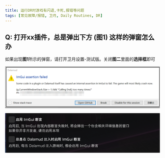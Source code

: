 ```yaml
---
title: 运行DR时游戏有闪退,卡死,报错等问题
tags: [常见故障/报错, 卫月, Daily Routines, DR]
---
```


## Q: 打开xx插件，总是弹出下方 (图1) 这样的弹窗怎么办
如果出现**图1**所示的弹窗，请打开卫月设置-测试版。关闭**图二**里面的**选择框**即可

![DR Imgui](/assets/FAQ/Error/DRImgui0.png)

![DR Imgui](/assets/FAQ/Error/DRImgui1.png)